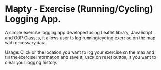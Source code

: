 # Mapty - Exercise (Running/Cycling) Logging App.

A simple exercise logging app developed using Leaflet library, JavaScript and OOP Classes, it allows user to log running/cycling exercise on the map with necessary data.

Usage: Click on the location you want to log your exercise on the map and fill the exercise information and save it.
       Click on reset button, if you want to clear your logging history.
